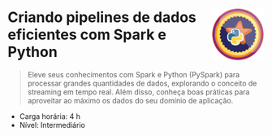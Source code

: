 <div width=100%>
    <img src="dio_course_bagde.png" width="20%" align="right">
<h1>Criando pipelines de dados eficientes com Spark e Python  </h1>
</div>

> Eleve seus conhecimentos com Spark e Python (PySpark) para processar grandes quantidades de dados, explorando o conceito de streaming em tempo real. Além disso, conheça boas práticas para aproveitar ao máximo os dados do seu domínio de aplicação.  
* Carga horária: 4 h
* Nível: Intermediário